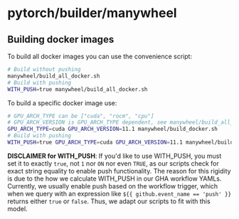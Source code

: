 # pytorch/builder/manywheel

## Building docker images

To build all docker images you can use the convenience script:

```bash
# Build without pushing
manywheel/build_all_docker.sh
# Build with pushing
WITH_PUSH=true manywheel/build_all_docker.sh
```

To build a specific docker image use:
```bash
# GPU_ARCH_TYPE can be ["cuda", "rocm", "cpu"]
# GPU_ARCH_VERSION is GPU_ARCH_TYPE dependent, see manywheel/build_all_docker.sh for examples
GPU_ARCH_TYPE=cuda GPU_ARCH_VERSION=11.1 manywheel/build_docker.sh
# Build with pushing
WITH_PUSH=true GPU_ARCH_TYPE=cuda GPU_ARCH_VERSION=11.1 manywheel/build_docker.sh
```

**DISCLAIMER for WITH_PUSH**:
If you'd like to use WITH_PUSH, you must set it to exactly `true`, not `1` nor `ON` nor even `TRUE`, as our scripts
check for exact string equality to enable push functionality. The reason for this rigidity is due to the how we
calculate WITH_PUSH in our GHA workflow YAMLs. Currently, we usually enable push based on the workflow trigger, which
when we query with an expression like `${{ github.event_name == 'push' }}` returns either `true` or `false`. Thus, we
adapt our scripts to fit with this model.
